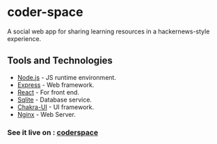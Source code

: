 # coder-space
A social web app for sharing learning resources in a hackernews-style experience.

## Tools and Technologies

- [Node.js](https://nodejs.org/en/) - JS runtime environment.
- [Express](http://expressjs.com/) - Web framework.
- [React](https://react.dev/) - For front end.
- [Sqlite](https://www.sqlite.org/) - Database service.
- [Chakra-UI](https://chakra-ui.com/) - UI framework.
- [Nginx](https://www.nginx.com/) - Web Server.

### See it live on : [coderspace](https:www.coderspace.live)

